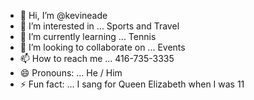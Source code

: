 - 👋 Hi, I’m @kevineade
- 👀 I’m interested in ... Sports and Travel 
- 🌱 I’m currently learning ... Tennis 
- 💞️ I’m looking to collaborate on ... Events 
- 📫 How to reach me ... 416-735-3335
- 😄 Pronouns: ... He / Him 
- ⚡ Fun fact: ... I sang for Queen Elizabeth when I was 11 

<!---
kevineade/kevineade is a ✨ special ✨ repository because its `README.md` (this file) appears on your GitHub profile.
You can click the Preview link to take a look at your changes.
--->
